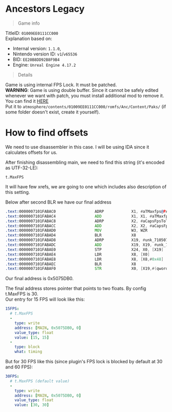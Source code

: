#  Ancestors Legacy

> Game info

TitleID: `01009EE0111CC000`<br>
Explanation based on:
- Internal version: `1.1.0`, 
- Nintendo version ID: `v1`/`v65536`
- BID: `EE20B8DD92B8F9B4`
- Engine: `Unreal Engine 4.17.2`

> Details

Game is using internal FPS Lock. It must be patched.<br>
**WARNING**: Game is using double buffer. Since it cannot be safely edited whenever we want with patch, you must install additional mod to remove it.<br>
You can find it [HERE](../../atmosphere/contents/01009EE0111CC000/romfs/Anc/Content/Paks/Anc-Switch_1_P.pak)<br>
Put it to `atmosphere/contents/01009EE0111CC000/romfs/Anc/Content/Paks/` (if some folder doesn't exist, create it yourself).

# How to find offsets

We need to use disassembler in this case. I will be using IDA since it calculates offsets for us.

After finishing disassembling main, we need to find this string (it's encoded as UTF-32-LE):
```
t.MaxFPS
```

It will have few xrefs, we are going to one which includes also description of this setting.

Below after second BLR we have our final address
```asm
.text:0000007101FABAC0                 ADRP            X1, #aTMaxfps@PAGE ; "t.MaxFPS"
.text:0000007101FABAC4                 ADD             X1, X1, #aTMaxfps@PAGEOFF ; "t.MaxFPS"
.text:0000007101FABAC8                 ADRP            X2, #aCapsFpsToTheGi@PAGE ; "Caps FPS to the given value.  Set to <="...
.text:0000007101FABACC                 ADD             X2, X2, #aCapsFpsToTheGi@PAGEOFF ; "Caps FPS to the given value.  Set to <="...
.text:0000007101FABAD0                 MOV             W3, WZR
.text:0000007101FABAD4                 BLR             X8
.text:0000007101FABAD8                 ADRP            X19, #unk_7105075DA0@PAGE
.text:0000007101FABADC                 ADD             X19, X19, #unk_7105075DA0@PAGEOFF
.text:0000007101FABAE0                 STP             X24, X0, [X19]
.text:0000007101FABAE4                 LDR             X8, [X0]
.text:0000007101FABAE8                 LDR             X8, [X8,#0x48]
.text:0000007101FABAEC                 BLR             X8
.text:0000007101FABAF0                 STR             X0, [X19,#(qword_7105075DB0 - 0x7105075DA0)]
```

Our final address is 0x5075DB0.

The final address stores pointer that points to two floats. By config t.MaxFPS is 30.<br>
Our entry for 15 FPS will look like this:
```yaml
15FPS:
  # t.MaxFPS
  -
    type: write
    address: [MAIN, 0x5075DB0, 0]
    value_type: float
    value: [15, 15]
  -
    type: block
    what: timing

```
But for 30 FPS like this (since plugin's FPS lock is blocked by default at 30 and 60 FPS):
```yaml
30FPS:
  # t.MaxFPS (default value)
  -
    type: write
    address: [MAIN, 0x5075DB0, 0]
    value_type: float
    value: [30, 30]

```
